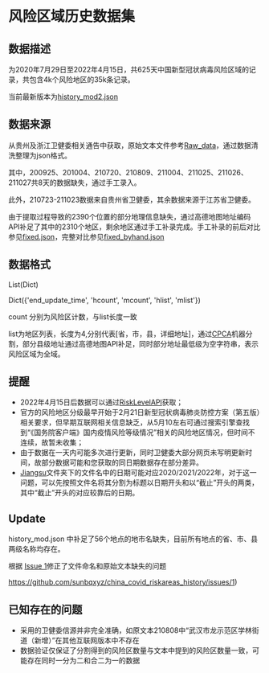 # 风险区域历史数据集

## 数据描述

为2020年7月29日至2022年4月15日，共625天中国新型冠状病毒风险区域的记录，共包含4k个风险地区的35k条记录。

当前最新版本为[history_mod2.json](/history-mod2.json)

## 数据来源

从贵州及浙江卫健委相关通告中获取，原始文本文件参考[Raw_data](Raw_data)，通过数据清洗整理为json格式。

其中，200925、201004、210720、210809、211004、211025、211026、211027共8天的数据缺失，通过手工录入。

此外，210723-211023数据来自贵州省卫健委，其余数据来源于江苏省卫健委。

由于提取过程导致的2390个位置的部分地理信息缺失，通过高德地图地址编码API补足了其中的2310个地区，剩余地区通过手工补录完成。手工补录的前后对比参见[fixed.json](Raw_data/fixed.json)，完整对比参见[fixed_byhand.json](Raw_data/fixed.json)

## 数据格式

List(Dict)

Dict({'end_update_time', 'hcount', 'mcount', 'hlist', 'mlist'})

count 分别为风险区计数，与list长度一致

list为地区列表，长度为4,分别代表[省，市，县，详细地址]，通过[CPCA](https://github.com/DQinYuan/chinese_province_city_area_mapper)机器分割，部分县级地址通过高德地图API补足，同时部分地址最低级为空字符串，表示风险区域为全域。

## 提醒

- 2022年4月15日后数据可以通过[RiskLevelAPI](https://github.com/panghaibin/RiskLevelAPI/tree/api)获取；
- 官方的风险地区分级最早开始于2月21日新型冠状病毒肺炎防控方案（第五版）相关要求，但早期互联网相关信息缺乏，从5月10左右可通过搜索引擎查找到“《国务院客户端》国内疫情风险等级情况”相关的风险地区情况，但时间不连续，故暂未收集；
- 由于数据在一天内可能多次进行更新，同时卫健委大部分网页未写明更新时间，故部分数据可能和您获取的同日期数据存在部分差异。
- [Jiangsu](Raw_Data/Jiangsu)文件夹下的文件名中的日期可能对应2020/2021/2022年，对于这一问题，可以先按照文件名将其分割为标题以日期开头和以“截止”开头的两类，其中“截止”开头的对应较靠后的日期。

## Update

history_mod.json 中补足了56个地点的地市名缺失，目前所有地点的省、市、县两级名称均存在。

根据 [Issue 1](https://github.com/sunbqxyz/china_covid_riskareas_history/issues/1)修正了文件命名和原始文本缺失的问题

https://github.com/sunbqxyz/china_covid_riskareas_history/issues/1)

## 已知存在的问题

- 采用的卫健委信源并非完全准确，如原文本210808中“武汉市龙示范区学林街道（新增）”在其他互联网版本中不存在
- 数据验证仅保证了分割得到的风险区数量与文本中提到的风险区数量一致，可能存在同时一分为二和合二为一的数据


